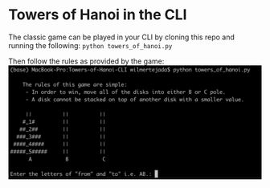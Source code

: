 # Towers of Hanoi in the CLI
The classic game can be played in your CLI by cloning this repo and running the following:
``python towers_of_hanoi.py``

Then follow the rules as provided by the game:
![](Game_Screenshot.png)



